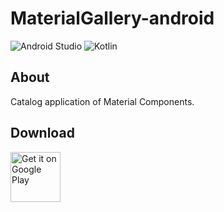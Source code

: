 # MaterialGallery-android  

![Android Studio](https://img.shields.io/badge/Android%20Studio-4.2.0%20Canary16-green.svg)
![Kotlin](https://img.shields.io/badge/kotlin-1.4.10-yellow.svg)

## About  
Catalog application of Material Components.  

## Download  

[<img src="https://play.google.com/intl/en_us/badges/images/generic/en_badge_web_generic.png"
alt="Get it on Google Play" height="80">](https://play.google.com/store/apps/details?id=com.numero.material_gallery)
